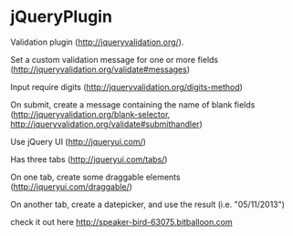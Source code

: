 # jQueryPlugin

Validation plugin (http://jqueryvalidation.org/).

Set a custom validation message for one or more fields (http://jqueryvalidation.org/validate#messages)

Input require digits (http://jqueryvalidation.org/digits-method)

On submit, create a message containing the name of blank fields (http://jqueryvalidation.org/blank-selector, http://jqueryvalidation.org/validate#submithandler)

Use jQuery UI (http://jqueryui.com/)

Has three tabs (http://jqueryui.com/tabs/)

On one tab, create some draggable elements (http://jqueryui.com/draggable/)

On another tab, create a datepicker, and use the result (i.e. "05/11/2013") 

check it out here   http://speaker-bird-63075.bitballoon.com
